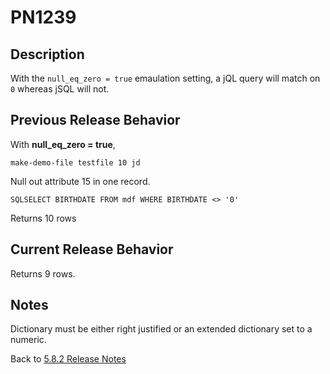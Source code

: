 # PN1239

<PageHeader />

## Description

With the `null_eq_zero = true` emaulation setting, a jQL query will match on `0` whereas jSQL will not.

## Previous Release Behavior

With **null_eq_zero = true**,

```
make-demo-file testfile 10 jd
```

Null out attribute 15 in one record.

```
SQLSELECT BIRTHDATE FROM mdf WHERE BIRTHDATE <> '0'
```

Returns 10 rows

## Current Release Behavior

Returns 9 rows.

## Notes

Dictionary must be either right justified or an extended dictionary set to a numeric.

Back to [5.8.2 Release Notes](./../README.md)
  
<PageFooter />
